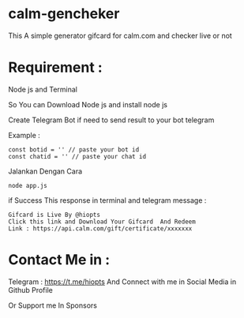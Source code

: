 # calm-gencheker
This A simple generator gifcard for calm.com and checker live or not

# Requirement :
Node js and Terminal 

So You can Download Node js and install node js 

Create Telegram Bot if need to send result to your bot telegram

Example :

```
const botid = '' // paste your bot id
const chatid = '' // paste your chat id

```

Jalankan Dengan Cara 

```
node app.js

```

if Success This response in terminal and telegram message :
```
Gifcard is Live By @hiopts
Click this link and Download Your Gifcard  And Redeem
Link : https://api.calm.com/gift/certificate/xxxxxxx

```
# Contact Me in :
Telegram : https://t.me/hiopts
And Connect with me in Social Media in Github Profile 

Or Support me In Sponsors 
